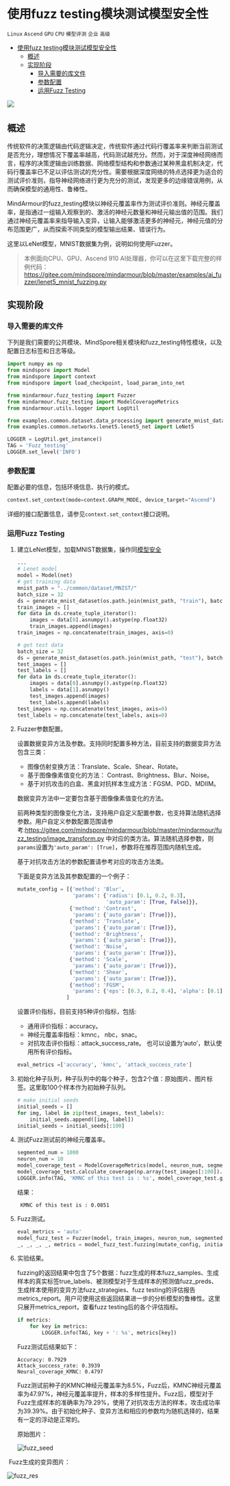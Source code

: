 # 使用fuzz testing模块测试模型安全性

`Linux` `Ascend` `GPU` `CPU` `模型评测` `企业` `高级`

<!-- TOC -->

- [使用fuzz testing模块测试模型安全性](#使用fuzz-testing模块测试模型安全性)
    - [概述](#概述)
    - [实现阶段](#实现阶段)
        - [导入需要的库文件](#导入需要的库文件)
        - [参数配置](#参数配置)
        - [运用Fuzz Testing](#运用fuzz-testing)

<!-- /TOC -->
<a href="https://gitee.com/mindspore/docs/blob/master/tutorials/training/source_zh_cn/advanced_use/test_model_security_fuzzing.md" target="_blank"><img src="https://gitee.com/mindspore/docs/raw/master/resource/_static/logo_source.png"></a>&nbsp;&nbsp;

## 概述

传统软件的决策逻辑由代码逻辑决定，传统软件通过代码行覆盖率来判断当前测试是否充分，理想情况下覆盖率越高，代码测试越充分。然而，对于深度神经网络而言，程序的决策逻辑由训练数据、网络模型结构和参数通过某种黑盒机制决定，代码行覆盖率已不足以评估测试的充分性。需要根据深度网络的特点选择更为适合的测试评价准则，指导神经网络进行更为充分的测试，发现更多的边缘错误用例，从而确保模型的通用性、鲁棒性。

MindArmour的fuzz_testing模块以神经元覆盖率作为测试评价准则。神经元覆盖率，是指通过一组输入观察到的、激活的神经元数量和神经元输出值的范围。我们通过神经元覆盖率来指导输入变异，让输入能够激活更多的神经元，神经元值的分布范围更广，从而探索不同类型的模型输出结果、错误行为。

这里以LeNet模型，MNIST数据集为例，说明如何使用Fuzzer。

> 本例面向CPU、GPU、Ascend 910 AI处理器，你可以在这里下载完整的样例代码：<https://gitee.com/mindspore/mindarmour/blob/master/examples/ai_fuzzer/lenet5_mnist_fuzzing.py>

## 实现阶段

### 导入需要的库文件

下列是我们需要的公共模块、MindSpore相关模块和fuzz_testing特性模块，以及配置日志标签和日志等级。

```python
import numpy as np
from mindspore import Model
from mindspore import context
from mindspore import load_checkpoint, load_param_into_net

from mindarmour.fuzz_testing import Fuzzer
from mindarmour.fuzz_testing import ModelCoverageMetrics
from mindarmour.utils.logger import LogUtil

from examples.common.dataset.data_processing import generate_mnist_dataset
from examples.common.networks.lenet5.lenet5_net import LeNet5

LOGGER = LogUtil.get_instance()
TAG = 'Fuzz_testing'
LOGGER.set_level('INFO')
```

### 参数配置

配置必要的信息，包括环境信息、执行的模式。

```python
context.set_context(mode=context.GRAPH_MODE, device_target="Ascend")
```

详细的接口配置信息，请参见`context.set_context`接口说明。

### 运用Fuzz Testing

1. 建立LeNet模型，加载MNIST数据集，操作同[模型安全](https://www.mindspore.cn/tutorial/training/zh-CN/master/advanced_use/improve_model_security_nad.html)

   ```python
   ...
   # Lenet model
   model = Model(net)
   # get training data
   mnist_path = "../common/dataset/MNIST/"
   batch_size = 32
   ds = generate_mnist_dataset(os.path.join(mnist_path, "train"), batch_size, sparse=False)
   train_images = []
   for data in ds.create_tuple_iterator():
       images = data[0].asnumpy().astype(np.float32)
       train_images.append(images)
   train_images = np.concatenate(train_images, axis=0)

   # get test data
   batch_size = 32
   ds = generate_mnist_dataset(os.path.join(mnist_path, "test"), batch_size, sparse=False)
   test_images = []
   test_labels = []
   for data in ds.create_tuple_iterator():
       images = data[0].asnumpy().astype(np.float32)
       labels = data[1].asnumpy()
       test_images.append(images)
       test_labels.append(labels)
   test_images = np.concatenate(test_images, axis=0)
   test_labels = np.concatenate(test_labels, axis=0)
   ```

2. Fuzzer参数配置。

   设置数据变异方法及参数。支持同时配置多种方法，目前支持的数据变异方法包含三类：

   - 图像仿射变换方法：Translate、Scale、Shear、Rotate。
   - 基于图像像素值变化的方法： Contrast、Brightness、Blur、Noise。
   - 基于对抗攻击的白盒、黑盒对抗样本生成方法：FGSM、PGD、MDIIM。

   数据变异方法中一定要包含基于图像像素值变化的方法。

   前两种类型的图像变化方法，支持用户自定义配置参数，也支持算法随机选择参数。用户自定义参数配置范围请参考:<https://gitee.com/mindspore/mindarmour/blob/master/mindarmour/fuzz_testing/image_transform.py>
   中对应的类方法。算法随机选择参数，则`params`设置为`'auto_param': [True]`，参数将在推荐范围内随机生成。

   基于对抗攻击方法的参数配置请参考对应的攻击方法类。

   下面是变异方法及其参数配置的一个例子：

   ```python
   mutate_config = [{'method': 'Blur',
                     'params': {'radius': [0.1, 0.2, 0.3],
                                'auto_param': [True, False]}},
                    {'method': 'Contrast',
                     'params': {'auto_param': [True]}},
                    {'method': 'Translate',
                     'params': {'auto_param': [True]}},
                    {'method': 'Brightness',
                     'params': {'auto_param': [True]}},
                    {'method': 'Noise',
                     'params': {'auto_param': [True]}},
                    {'method': 'Scale',
                     'params': {'auto_param': [True]}},
                    {'method': 'Shear',
                     'params': {'auto_param': [True]}},
                    {'method': 'FGSM',
                     'params': {'eps': [0.3, 0.2, 0.4], 'alpha': [0.1]}}
                   ]
   ```

   设置评价指标，目前支持5种评价指标，包括:
   - 通用评价指标：accuracy。
   - 神经元覆盖率指标：kmnc， nbc，snac。
   - 对抗攻击评价指标：attack_success_rate。
   也可以设置为‘auto’，默认使用所有评价指标。

   ```python
   eval_metrics =['accuracy', 'kmnc', 'attack_success_rate']
   ```

3. 初始化种子队列，种子队列中的每个种子，包含2个值：原始图片、图片标签。这里取100个样本作为初始种子队列。

   ```python
   # make initial seeds
   initial_seeds = []
   for img, label in zip(test_images, test_labels):
       initial_seeds.append([img, label])
   initial_seeds = initial_seeds[:100]
   ```

4. 测试Fuzz测试前的神经元覆盖率。

   ```python
   segmented_num = 1000
   neuron_num = 10
   model_coverage_test = ModelCoverageMetrics(model, neuron_num, segmented_num, train_images)
   model_coverage_test.calculate_coverage(np.array(test_images[:100]).astype(np.float32))
   LOGGER.info(TAG, 'KMNC of this test is : %s', model_coverage_test.get_kmnc())
   ```

   结果：

   ```text
    KMNC of this test is : 0.0851
   ```

5. Fuzz测试。

   ```python
   eval_metrics = 'auto'
   model_fuzz_test = Fuzzer(model, train_images, neuron_num, segmented_num)
   _, _, _, _, metrics = model_fuzz_test.fuzzing(mutate_config, initial_seeds, eval_metrics=eval_metrics)
   ```

6. 实验结果。

   fuzzing的返回结果中包含了5个数据：fuzz生成的样本fuzz_samples、生成样本的真实标签true_labels、被测模型对于生成样本的预测值fuzz_preds、 生成样本使用的变异方法fuzz_strategies、fuzz testing的评估报告metrics_report。用户可使用这些返回结果进一步的分析模型的鲁棒性。这里只展开metrics_report，查看fuzz testing后的各个评估指标。

   ```python
   if metrics:
       for key in metrics:
           LOGGER.info(TAG, key + ': %s', metrics[key])
   ```

   Fuzz测试后结果如下：

   ```text
   Accuracy: 0.7929
   Attack_success_rate: 0.3939
   Neural_coverage_KMNC: 0.4797
   ```

   Fuzz测试前种子的KMNC神经元覆盖率为8.5%，Fuzz后，KMNC神经元覆盖率为47.97%，神经元覆盖率提升，样本的多样性提升。Fuzz后，模型对于Fuzz生成样本的准确率为79.29%，使用了对抗攻击方法的样本，攻击成功率为39.39%。由于初始化种子、变异方法和相应的参数均为随机选择的，结果有一定的浮动是正常的。

   原始图片：

   ![fuzz_seed](./images/fuzz_seed.png)

​   Fuzz生成的变异图片：

   ![fuzz_res](./images/fuzz_res.png)
